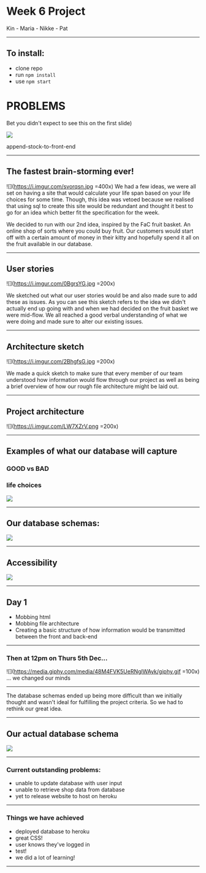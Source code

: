 # Week 6 Project
Kin - Maria - Nikke - Pat

---

## To install:

- clone repo
- run ```npm install```
- use ```npm start```

# PROBLEMS
Bet you didn't expect to see this on the first slide)

![](https://media.giphy.com/media/VZ5gRT17YNkn6/giphy.gif)

append-stock-to-front-end

---

## The fastest brain-storming ever! 

![](https://i.imgur.com/svorqsn.jpg =400x)
We had a few ideas, we were all set on having a site that would calculate your life span based on your life choices for some time. Though, this idea was vetoed because we realised that using sql to create this site would be redundant and thought it best to go for an idea which better fit the specification for the week.

We decided to run with our 2nd idea, inspired by the FaC fruit basket. An online shop of sorts where you could buy fruit. 
Our customers would start off with a certain amount of money in their kitty and hopefully spend it all on the fruit available in our database. 

---


## User stories

![](https://i.imgur.com/0BgrsYG.jpg =200x)

We sketched out what our user stories would be and also made sure to add these as issues. As you can see this sketch refers to the idea we didn't actually end up going with and when we had decided on the fruit basket we were mid-flow. We all reached a good verbal understanding of what we were doing and made sure to alter our existing issues.

---

## Architecture sketch
![](https://i.imgur.com/2BhgfsG.jpg =200x)

We made a quick sketch to make sure that every member of our team understood how information would flow through our project as well as being a brief overview of how our rough file architecture might be laid out. 

---

## Project architecture

![](https://i.imgur.com/LW7XZrV.png =200x)

---
## Examples of what our database will capture

### GOOD vs BAD 
### life choices 

![](https://i.imgur.com/5OznWjm.jpg)

---

## Our database schemas:

![](https://i.imgur.com/HLx5W1p.png)

---

## Accessibility

![](https://i.imgur.com/ROynGML.jpg)

---

## Day 1 
- Mobbing html
- Mobbing file architecture
- Creating a basic structure of how information would be transmitted between the front and back-end

---

### Then at 12pm on Thurs 5th Dec...

![](https://media.giphy.com/media/48M4FVK5UeRNglWAyk/giphy.gif =100x)
... we changed our minds

---

The database schemas ended up being more difficult than we initially thought and wasn't ideal for fulfilling the project criteria. So we had to rethink our great idea.

---

## Our actual database schema

![](https://i.imgur.com/raj2bAE.png)

---

### Current outstanding problems: 

- unable to update database with user input
- unable to retrieve shop data from database
- yet to release website to host on heroku

---

### Things we have achieved

- deployed database to heroku 
- great CSS! 
- user knows they've logged in
- test! 
- we did a lot of learning! 

---
